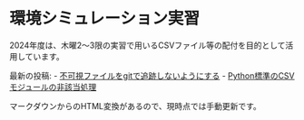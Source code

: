 # 環境シミュレーション実習

2024年度は、木曜2〜3限の実習で用いるCSVファイル等の配付を目的として活用しています。

最新の投稿:
	- [不可視ファイルをgitで追跡しないようにする](https://www.gesw.org/memo/dotDS_Store.html)
	- [Python標準のCSVモジュールの非該当処理](https://www.gesw.org/memo/standard-csv.html)
	
マークダウンからのHTML変換があるので、現時点では手動更新です。